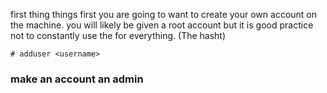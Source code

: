 first thing things first you are going to want to create your own account on the machine. you will likely be given a root account but it is good practice not to constantly use the for everything. (The hasht)

```
# adduser <username>
```

### make an account an admin
```

```
